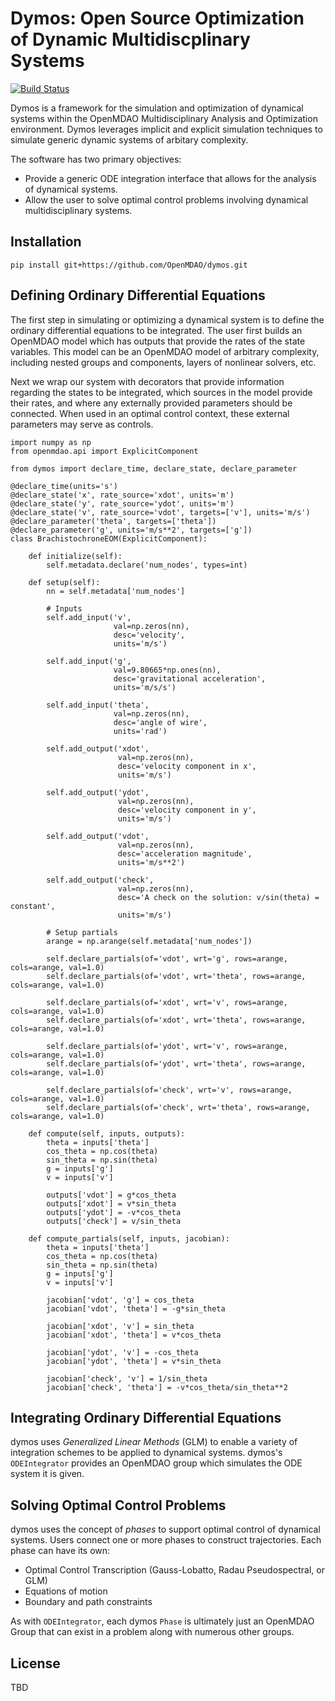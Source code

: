 Dymos:  Open Source Optimization of Dynamic Multidiscplinary Systems
====================================================================

[![Build Status](https://travis-ci.com/OpenMDAO/dymos.svg?token=tUBGTjUY1qBbh4Htx3Sr&branch=master)](https://travis-ci.com/OpenMDAO/dymos)

Dymos is a framework for the simulation and optimization of dynamical systems within the OpenMDAO Multidisciplinary Analysis and Optimization environment.
Dymos leverages implicit and explicit simulation techniques to simulate generic dynamic systems of arbitary complexity.  

The software has two primary objectives:
- Provide a generic ODE integration interface that allows for the analysis of dynamical systems.
- Allow the user to solve optimal control problems involving dynamical multidisciplinary systems.

Installation
------------

```
pip install git+https://github.com/OpenMDAO/dymos.git
```

Defining Ordinary Differential Equations
----------------------------------------

The first step in simulating or optimizing a dynamical system is to define the ordinary
differential equations to be integrated.  The user first builds an OpenMDAO model which has outputs
that provide the rates of the state variables.  This model can be an OpenMDAO model of arbitrary
complexity, including nested groups and components, layers of nonlinear solvers, etc.

Next we wrap our system with decorators that provide information regarding the states to be
integrated, which sources in the model provide their rates, and where any externally provided
parameters should be connected.  When used in an optimal control context, these external parameters
may serve as controls.

    import numpy as np
    from openmdao.api import ExplicitComponent
    
    from dymos import declare_time, declare_state, declare_parameter
    
    @declare_time(units='s')
    @declare_state('x', rate_source='xdot', units='m')
    @declare_state('y', rate_source='ydot', units='m')
    @declare_state('v', rate_source='vdot', targets=['v'], units='m/s')
    @declare_parameter('theta', targets=['theta'])
    @declare_parameter('g', units='m/s**2', targets=['g'])
    class BrachistochroneEOM(ExplicitComponent):
    
        def initialize(self):
            self.metadata.declare('num_nodes', types=int)
    
        def setup(self):
            nn = self.metadata['num_nodes']
    
            # Inputs
            self.add_input('v',
                           val=np.zeros(nn),
                           desc='velocity',
                           units='m/s')
    
            self.add_input('g',
                           val=9.80665*np.ones(nn),
                           desc='gravitational acceleration',
                           units='m/s/s')
    
            self.add_input('theta',
                           val=np.zeros(nn),
                           desc='angle of wire',
                           units='rad')
    
            self.add_output('xdot',
                            val=np.zeros(nn),
                            desc='velocity component in x',
                            units='m/s')
    
            self.add_output('ydot',
                            val=np.zeros(nn),
                            desc='velocity component in y',
                            units='m/s')
    
            self.add_output('vdot',
                            val=np.zeros(nn),
                            desc='acceleration magnitude',
                            units='m/s**2')
    
            self.add_output('check',
                            val=np.zeros(nn),
                            desc='A check on the solution: v/sin(theta) = constant',
                            units='m/s')
    
            # Setup partials
            arange = np.arange(self.metadata['num_nodes'])
    
            self.declare_partials(of='vdot', wrt='g', rows=arange, cols=arange, val=1.0)
            self.declare_partials(of='vdot', wrt='theta', rows=arange, cols=arange, val=1.0)
    
            self.declare_partials(of='xdot', wrt='v', rows=arange, cols=arange, val=1.0)
            self.declare_partials(of='xdot', wrt='theta', rows=arange, cols=arange, val=1.0)
    
            self.declare_partials(of='ydot', wrt='v', rows=arange, cols=arange, val=1.0)
            self.declare_partials(of='ydot', wrt='theta', rows=arange, cols=arange, val=1.0)
    
            self.declare_partials(of='check', wrt='v', rows=arange, cols=arange, val=1.0)
            self.declare_partials(of='check', wrt='theta', rows=arange, cols=arange, val=1.0)
    
        def compute(self, inputs, outputs):
            theta = inputs['theta']
            cos_theta = np.cos(theta)
            sin_theta = np.sin(theta)
            g = inputs['g']
            v = inputs['v']
    
            outputs['vdot'] = g*cos_theta
            outputs['xdot'] = v*sin_theta
            outputs['ydot'] = -v*cos_theta
            outputs['check'] = v/sin_theta
    
        def compute_partials(self, inputs, jacobian):
            theta = inputs['theta']
            cos_theta = np.cos(theta)
            sin_theta = np.sin(theta)
            g = inputs['g']
            v = inputs['v']
    
            jacobian['vdot', 'g'] = cos_theta
            jacobian['vdot', 'theta'] = -g*sin_theta
    
            jacobian['xdot', 'v'] = sin_theta
            jacobian['xdot', 'theta'] = v*cos_theta
    
            jacobian['ydot', 'v'] = -cos_theta
            jacobian['ydot', 'theta'] = v*sin_theta
    
            jacobian['check', 'v'] = 1/sin_theta
            jacobian['check', 'theta'] = -v*cos_theta/sin_theta**2
 

Integrating Ordinary Differential Equations
-------------------------------------------

dymos uses *Generalized Linear Methods* (GLM) to enable a variety of integration schemes to be applied to dynamical systems.
dymos's `ODEIntegrator` provides an OpenMDAO group which simulates the ODE system it is given.

Solving Optimal Control Problems
--------------------------------

dymos uses the concept of *phases* to support optimal control of dynamical systems.
Users connect one or more phases to construct trajectories.
Each phase can have its own:

- Optimal Control Transcription (Gauss-Lobatto, Radau Pseudospectral, or GLM)
- Equations of motion
- Boundary and path constraints

As with `ODEIntegrator`, each dymos `Phase` is ultimately just an OpenMDAO Group that can exist in
a problem along with numerous other groups.

License
-------

TBD
